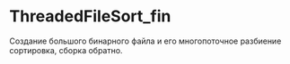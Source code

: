 # ThreadedFileSort_fin
Создание большого бинарного файла и его многопоточное разбиение сортировка, сборка обратно.
